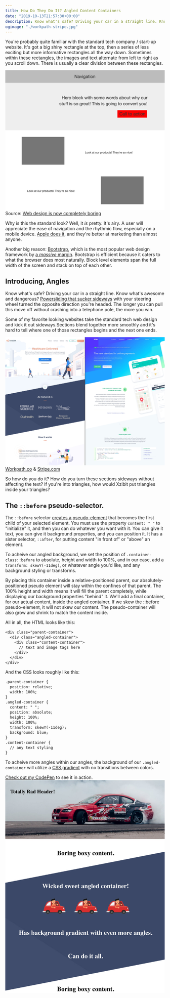 ```yaml
---
title: How Do They Do It? Angled Content Containers
date: "2019-10-13T21:57:30+00:00"
description: Know what's safe? Driving your car in a straight line. Know what's awesome and dangerous? Powersliding that sucker sideways.
ogimage: "./workpath-stripe.jpg"
---
```


You're probably quite familiar with the standard tech company / start-up website. It's got a big shiny rectangle at the top, then a series of less exciting but more informative rectangles all the way down. Sometimes within these rectangles, the images and text alternate from left to right as you scroll down. There is usually a clear division between these rectangles.

![](standard-tech.png)
Source: [Web design is now completely boring](https://thenextweb.com/opinion/2015/09/23/zzzzzz/)

Why is this the standard look? Well, it _is_ pretty. It's airy. A user will appreciate the ease of navigation and the rhythmic flow, especially on a mobile device. [Apple does it](https://www.apple.com/iphone/), and they're better at marketing than almost anyone.

Another big reason: [Bootstrap](https://getbootstrap.com/), which is the most popular web design framework by [a _massive_ margin](https://trends.builtwith.com/docinfo/design-framework/traffic/Entire-Internet). Bootstrap is efficient because it caters to what the browser does most naturally. Block level elements span the full width of the screen and stack on top of each other.

## Introducing, Angles

Know what's safe? Driving your car in a straight line. Know what's awesome and dangerous? [Powersliding that sucker sideways](https://www.youtube.com/watch?v=4h1h1cO4BV8) with your steering wheel turned the opposite direction you're headed. The longer you can pull this move off without crashing into a telephone pole, the more you win.

Some of my favorite looking websites take the standard tech web design and kick it out sideways.Sections blend together more smoothly and it's hard to tell where one of those rectangles begins and the next one ends.

![](workpath-stripe.jpg)
[Workpath.co](https://www.workpath.co/) & [Stripe.com](https://stripe.com/)

So how do you do it? How do you turn these sections sideways without affecting the text? If you're into triangles, how would Xzibit put triangles inside your triangles?

## The `::before` pseudo-selector.

The `::before` selector [creates a pseudo-element](https://developer.mozilla.org/en-US/docs/Web/CSS/::before) that becomes the first child of your selected element. You must use the property `content: " "` to "initialize" it, and then you can do whatever you want with it. You can give it text, you can give it background properties, and you can position it. It has a sister selector, `::after`, for putting content "in front of" or "above" an element.

To acheive our angled background, we set the position of `.container-class::before` to absolute, height and width to 100%, and in our case, add a `transform: skewY(-11deg)`, or whatever angle you'd like, and any background styling or transforms.

By placing this container inside a relative-positioned parent, our absolutely-positioned pseudo element will stay within the confines of that parent. The 100% height and width means it will fill the parent completely, while displaying our background properties "behind" it. We'll add a final container, for our actual content, inside the angled container. If we skew the ::before pseudo-element, it will not skew our content. The pseudo-container will also grow and shrink to match the content inside.

All in all, the HTML looks like this:

```html{numberLines: true}
<div class="parent-container">
  <div class="angled-container">
    <div class="content-container">
      // text and image tags here
    </div>
  </div>
</div>
```

And the CSS looks roughly like this:

```scss{numberLines: true}
.parent-container {
  position: relative;
  width: 100%;
}
.angled-container {
  content: " ";
  position: absolute;
  height: 100%;
  width: 100%;
  transform: skewY(-11deg);
  background: blue;
}
.content-container {
  // any text styling
}
```

To acheive more angles within our angles, the background of our `.angled-container` will utilize a [CSS gradient](https://cssgradient.io/) with no transitions between colors.

[Check out my CodePen](https://codepen.io/keefblurgu/pen/zYYrbQm) to see it in action.
![](codepen-demo.jpg)
